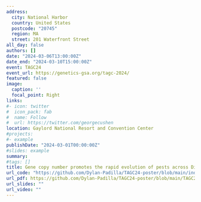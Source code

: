 ```yaml
---
address:
  city: National Harbor
  country: United States
  postcode: "20745"
  region: MA
  street: 201 Waterfront Street
all_day: false
authors: []
date: "2024-03-06T13:00:00Z"
date_end: "2024-03-10T15:00:00Z"
event: TAGC24
event_url: https://genetics-gsa.org/tagc-2024/
featured: false
image:
  caption: ''
  focal_point: Right
links:
#- icon: twitter
#  icon_pack: fab
#  name: Follow
#  url: https://twitter.com/georgecushen
location: Gaylord National Resort and Convention Center
#projects:
#- example
publishDate: "2024-03-01T00:00:00Z"
#slides: example
summary:
#tags: []
title: Gene copy number promotes the rapid evolution of pests across Diptera
url_code: "https://github.com/Dylan-Padilla/TAGC24-poster/blob/main/index.Rmd"
url_pdf: https://github.com/Dylan-Padilla/TAGC24-poster/blob/main/TAGC24-poster.pdf
url_slides: ""
url_video: ""
---
```

